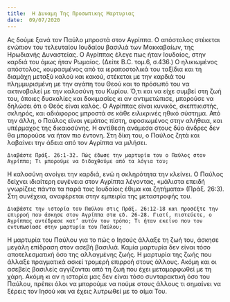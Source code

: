 ```yaml
---
title:  Η Δυναμη Της Προσωπικης Μαρτυριας
date:  09/07/2020
---
```


Ας δούμε ξανά τον Παύλο μπροστά στον Αγρίππα. Ο απόστολος στέκεται ενώπιον του τελευταίου Ιουδαίου βασιλιά των Μακκαβαίων, της Ηρωδιανής Δυναστείας. Ο Αγρίππας έλεγε πως ήταν Ιουδαίος, στην καρδιά του όμως ήταν Ρωμαίος. (Δείτε B.C. τομ.6, σ.436.) Ο ηλικιωμένος απόστολος, κουρασμένος από τα ιεραποστολικά του ταξίδια και τη διαμάχη μεταξύ καλού και κακού, στέκεται με την καρδιά του πλημμυρισμένη με την αγάπη του Θεού και το πρόσωπό του να ακτινοβολεί με την καλοσύνη του Κυρίου. Ό,τι και να είχε συμβεί στη ζωή του, όποιες δυσκολίες και δοκιμασίες κι αν αντιμετώπισε, μπορούσε να δηλώσει ότι ο Θεός είναι καλός. Ο Αγρίππας είναι κυνικός, σκεπτικιστής, σκληρός, και αδιάφορος μπροστά σε κάθε ειλικρινές ηθικό σύστημα. Από την άλλη, ο Παύλος είναι γεμάτος πίστη, αφοσιωμένος στην αλήθεια, και υπέρμαχος της δικαιοσύνης. Η αντίθεση ανάμεσα στους δύο άνδρες δεν θα μπορούσε να ήταν πιο έντονη. Στη δίκη του, ο Παύλος ζητά και λαβαίνει την άδεια από τον Αγρίππα να μιλήσει.

`Διαβάστε Πράξ. 26:1-32. Πώς έδωσε την μαρτυρία του ο Παύλος στον Αγρίππα; Τι μπορούμε να διδαχθούμε από τα λόγια του;`

Η καλοσύνη ανοίγει την καρδιά, ενώ η σκληρότητα την κλείνει. Ο Παύλος δείχνει ιδιαίτερη ευγένεια στον Αγρίππα λέγοντας, «μάλιστα επειδή γνωρίζεις πάντα τα παρά τοις Ιουδαίοις έθιμα και ζητήματα» (Πράξ. 26:3). Στη συνέχεια, αναφέρεται στην εμπειρία της μεταστροφής του.

`Διαβάστε την ιστορία του Παύλου στις Πράξ. 26:12-18 και προσέξτε την επιρροή που άσκησε στον Αγρίππα στα εδ. 26-28. Γιατί, πιστεύετε, ο Αγρίππας αντέδρασε κατ’ αυτόν τον τρόπο; Τι ήταν εκείνο που τον εντυπωσίασε στην μαρτυρία του Παύλου;`

Η μαρτυρία του Παύλου για το πώς ο Ιησούς άλλαξε τη ζωή του, άσκησε μεγάλη επίδραση στον ασεβή βασιλιά. Καμία μαρτυρία δεν είναι τόσο αποτελεσματική όσο της αλλαγμένης ζωής. Η μαρτυρία της ζωής που άλλαξε πραγματικά ασκεί τρομερή επιρροή στους άλλους. Ακόμη και οι ασεβείς βασιλείς αγγίζονται από τη ζωή που έχει μεταμορφωθεί με τη χάρη. Ακόμη κι αν η ιστορία μας δεν είναι τόσο συνταρακτική όσο του Παύλου, πρέπει όλοι να μπορούμε να πούμε στους άλλους τι σημαίνει να ξέρεις τον Ιησού και να έχεις λυτρωθεί με το αίμα Του.